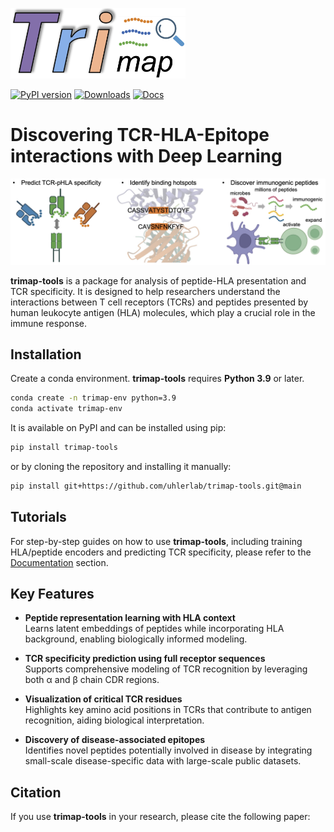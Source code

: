 
<p align="left">
  <img src="docs/source/_static/logo.png" alt="logo" width="280"/>
</p>


[![PyPI version](https://img.shields.io/pypi/v/trimap-tools)](https://pypi.org/project/trimap-tools/)
[![Downloads](https://static.pepy.tech/badge/trimap-tools)](https://pepy.tech/project/trimap-tools)
[![Docs](https://img.shields.io/badge/docs-latest-blue)](https://trimap-tools.readthedocs.io/)

# Discovering TCR-HLA-Epitope interactions with Deep Learning

<p align="center">
  <img src="docs/source/_static/diagram.png" alt="applications" width="1200"/>
</p>

**trimap-tools** is a package for analysis of peptide-HLA presentation and TCR specificity. It is designed to help researchers understand the interactions between T cell receptors (TCRs) and peptides presented by human leukocyte antigen (HLA) molecules, which play a crucial role in the immune response. 

## Installation
Create a conda environment. **trimap-tools** requires **Python 3.9** or later.
```bash
conda create -n trimap-env python=3.9
conda activate trimap-env
```
It is available on PyPI and can be installed using pip:
```bash
pip install trimap-tools
```
or by cloning the repository and installing it manually:
```bash
pip install git+https://github.com/uhlerlab/trimap-tools.git@main
```

## Tutorials
For step-by-step guides on how to use **trimap-tools**, including training HLA/peptide encoders and predicting TCR specificity, please refer to the [Documentation](https://trimap-tools.readthedocs.io/) section.

## Key Features

- **Peptide representation learning with HLA context**  
  Learns latent embeddings of peptides while incorporating HLA background, enabling biologically informed modeling.

- **TCR specificity prediction using full receptor sequences**  
  Supports comprehensive modeling of TCR recognition by leveraging both α and β chain CDR regions.

- **Visualization of critical TCR residues**  
  Highlights key amino acid positions in TCRs that contribute to antigen recognition, aiding biological interpretation.

- **Discovery of disease-associated epitopes**  
  Identifies novel peptides potentially involved in disease by integrating small-scale disease-specific data with large-scale public datasets.

## Citation
If you use **trimap-tools** in your research, please cite the following paper: